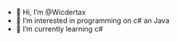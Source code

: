- 👋 Hi, I’m @Wicdertax
- 👀 I’m interested in programming on c# an Java
- 🌱 I’m currently learning c#
